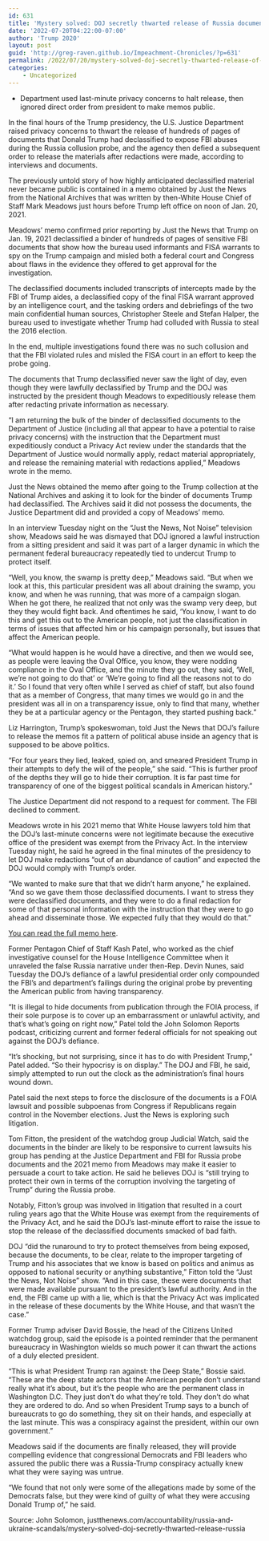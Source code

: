```yaml
---
id: 631
title: 'Mystery solved: DOJ secretly thwarted release of Russia documents declassified by Trump'
date: '2022-07-20T04:22:00-07:00'
author: 'Trump 2020'
layout: post
guid: 'http://greg-raven.github.io/Impeachment-Chronicles/?p=631'
permalink: /2022/07/20/mystery-solved-doj-secretly-thwarted-release-of-russia-documents-declassified-by-trump/
categories:
    - Uncategorized
---
```


- Department used last-minute privacy concerns to halt release, then ignored direct order from president to make memos public.

In the final hours of the Trump presidency, the U.S. Justice Department raised privacy concerns to thwart the release of hundreds of pages of documents that Donald Trump had declassified to expose FBI abuses during the Russia collusion probe, and the agency then defied a subsequent order to release the materials after redactions were made, according to interviews and documents.

The previously untold story of how highly anticipated declassified material never became public is contained in a memo obtained by Just the News from the National Archives that was written by then-White House Chief of Staff Mark Meadows just hours before Trump left office on noon of Jan. 20, 2021.

Meadows’ memo confirmed prior reporting by Just the News that Trump on Jan. 19, 2021 declassified a binder of hundreds of pages of sensitive FBI documents that show how the bureau used informants and FISA warrants to spy on the Trump campaign and misled both a federal court and Congress about flaws in the evidence they offered to get approval for the investigation.

The declassified documents included transcripts of intercepts made by the FBI of Trump aides, a declassified copy of the final FISA warrant approved by an intelligence court, and the tasking orders and debriefings of the two main confidential human sources, Christopher Steele and Stefan Halper, the bureau used to investigate whether Trump had colluded with Russia to steal the 2016 election.

In the end, multiple investigations found there was no such collusion and that the FBI violated rules and misled the FISA court in an effort to keep the probe going.

The documents that Trump declassified never saw the light of day, even though they were lawfully declassified by Trump and the DOJ was instructed by the president though Meadows to expeditiously release them after redacting private information as necessary.

“I am returning the bulk of the binder of declassified documents to the Department of Justice (including all that appear to have a potential to raise privacy concerns) with the instruction that the Department must expeditiously conduct a Privacy Act review under the standards that the Department of Justice would normally apply, redact material appropriately, and release the remaining material with redactions applied,” Meadows wrote in the memo.

Just the News obtained the memo after going to the Trump collection at the National Archives and asking it to look for the binder of documents Trump had declassified. The Archives said it did not possess the documents, the Justice Department did and provided a copy of Meadows’ memo.

In an interview Tuesday night on the “Just the News, Not Noise” television show, Meadows said he was dismayed that DOJ ignored a lawful instruction from a sitting president and said it was part of a larger dynamic in which the permanent federal bureaucracy repeatedly tied to undercut Trump to protect itself.

“Well, you know, the swamp is pretty deep,” Meadows said. “But when we look at this, this particular president was all about draining the swamp, you know, and when he was running, that was more of a campaign slogan. When he got there, he realized that not only was the swamp very deep, but they they would fight back. And oftentimes he said, ‘You know, I want to do this and get this out to the American people, not just the classification in terms of issues that affected him or his campaign personally, but issues that affect the American people.

“What would happen is he would have a directive, and then we would see, as people were leaving the Oval Office, you know, they were nodding compliance in the Oval Office, and the minute they go out, they said, ‘Well, we’re not going to do that’ or ‘We’re going to find all the reasons not to do it.’ So I found that very often while I served as chief of staff, but also found that as a member of Congress, that many times we would go in and the president was all in on a transparency issue, only to find that many, whether they be at a particular agency or the Pentagon, they started pushing back.”

Liz Harrington, Trump’s spokeswoman, told Just the News that DOJ’s failure to release the memos fit a pattern of political abuse inside an agency that is supposed to be above politics.

“For four years they lied, leaked, spied on, and smeared President Trump in their attempts to defy the will of the people,” she said. “This is further proof of the depths they will go to hide their corruption. It is far past time for transparency of one of the biggest political scandals in American history.”

The Justice Department did not respond to a request for comment. The FBI declined to comment.

Meadows wrote in his 2021 memo that White House lawyers told him that the DOJ’s last-minute concerns were not legitimate because the executive office of the president was exempt from the Privacy Act. In the interview Tuesday night, he said he agreed in the final minutes of the presidency to let DOJ make redactions “out of an abundance of caution” and expected the DOJ would comply with Trump’s order.

“We wanted to make sure that that we didn’t harm anyone,” he explained. “And so we gave them those declassified documents. I want to stress they were declassified documents, and they were to do a final redaction for some of that personal information with the instruction that they were to go ahead and disseminate those. We expected fully that they would do that.”

[You can read the full memo here](https://justthenews.com/sites/default/files/2022-07/Meadows%20Memo%20to%20AG%20re%20Declassification%20of%20FBI%20Binder.01.20.2021.pdf).

Former Pentagon Chief of Staff Kash Patel, who worked as the chief investigative counsel for the House Intelligence Committee when it unraveled the false Russia narrative under then-Rep. Devin Nunes, said Tuesday the DOJ’s defiance of a lawful presidential order only compounded the FBI’s and department’s failings during the original probe by preventing the American public from having transparency.

“It is illegal to hide documents from publication through the FOIA process, if their sole purpose is to cover up an embarrassment or unlawful activity, and that’s what’s going on right now,” Patel told the John Solomon Reports podcast, criticizing current and former federal officials for not speaking out against the DOJ’s defiance.

“It’s shocking, but not surprising, since it has to do with President Trump,” Patel added. “So their hypocrisy is on display.” The DOJ and FBI, he said, simply attempted to run out the clock as the administration’s final hours wound down.

Patel said the next steps to force the disclosure of the documents is a FOIA lawsuit and possible subpoenas from Congress if Republicans regain control in the November elections. Just the News is exploring such litigation.

Tom Fitton, the president of the watchdog group Judicial Watch, said the documents in the binder are likely to be responsive to current lawsuits his group has pending at the Justice Department and FBI for Russia probe documents and the 2021 memo from Meadows may make it easier to persuade a court to take action. He said he believes DOJ is “still trying to protect their own in terms of the corruption involving the targeting of Trump” during the Russia probe.

Notably, Fitton’s group was involved in litigation that resulted in a court ruling years ago that the White House was exempt from the requirements of the Privacy Act, and he said the DOJ’s last-minute effort to raise the issue to stop the release of the declassified documents smacked of bad faith.

DOJ “did the runaround to try to protect themselves from being exposed, because the documents, to be clear, relate to the improper targeting of Trump and his associates that we know is based on politics and animus as opposed to national security or anything substantive,” Fitton told the “Just the News, Not Noise” show. “And in this case, these were documents that were made available pursuant to the president’s lawful authority. And in the end, the FBI came up with a lie, which is that the Privacy Act was implicated in the release of these documents by the White House, and that wasn’t the case.”

Former Trump adviser David Bossie, the head of the Citizens United watchdog group, said the episode is a pointed reminder that the permanent bureaucracy in Washington wields so much power it can thwart the actions of a duly elected president.

“This is what President Trump ran against: the Deep State,” Bossie said. “These are the deep state actors that the American people don’t understand really what it’s about, but it’s the people who are the permanent class in Washington D.C. They just don’t do what they’re told. They don’t do what they are ordered to do. And so when President Trump says to a bunch of bureaucrats to go do something, they sit on their hands, and especially at the last minute. This was a conspiracy against the president, within our own government.”

Meadows said if the documents are finally released, they will provide compelling evidence that congressional Democrats and FBI leaders who assured the public there was a Russia-Trump conspiracy actually knew what they were saying was untrue.

“We found that not only were some of the allegations made by some of the Democrats false, but they were kind of guilty of what they were accusing Donald Trump of,” he said.

Source: John Solomon, justthenews.com/accountability/russia-and-ukraine-scandals/mystery-solved-doj-secretly-thwarted-release-russia
